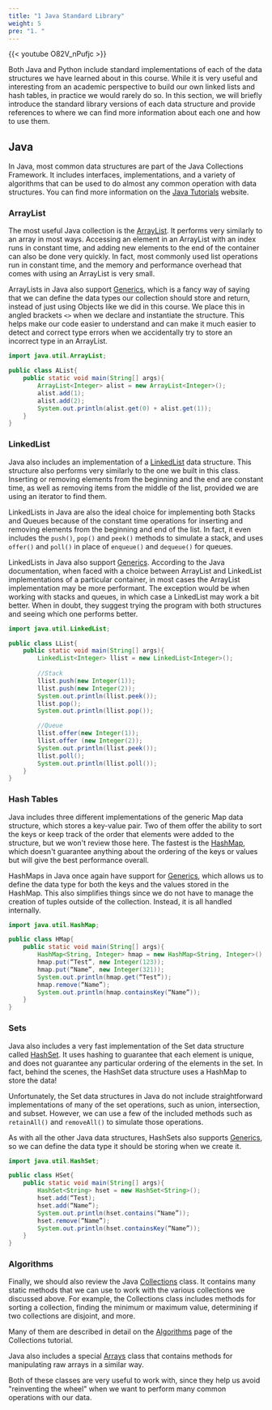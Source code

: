 ```yaml
---
title: "1 Java Standard Library"
weight: 5
pre: "1. "
---
```

{{< youtube O82V_nPufjc  >}}

Both Java and Python include standard implementations of each of the data structures we have learned about in this course. While it is very useful and interesting from an academic perspective to build our own linked lists and hash tables, in practice we would rarely do so. In this section, we will briefly introduce the standard library versions of each data structure and provide references to where we can find more information about each one and how to use them.

## Java

In Java, most common data structures are part of the Java Collections Framework. It includes interfaces, implementations, and a variety of algorithms that can be used to do almost any common operation with data structures. You can find more information on the [Java Tutorials]( https://docs.oracle.com/javase/tutorial/collections/index.html) website.

### ArrayList

The most useful Java collection is the [ArrayList]( https://docs.oracle.com/javase/8/docs/api/java/util/ArrayList.html). It performs very similarly to an array in most ways. Accessing an element in an ArrayList with an index runs in constant time, and adding new elements to the end of the container can also be done very quickly. In fact, most commonly used list operations run in constant time, and the memory and performance overhead that comes with using an ArrayList is very small. 

ArrayLists in Java also support [Generics](https://docs.oracle.com/javase/tutorial/java/generics/index.html), which is a fancy way of saying that we can define the data types our collection should store and return, instead of just using Objects like we did in this course. We place this in angled brackets `<>` when we declare and instantiate the structure. This helps make our code easier to understand and can make it much easier to detect and correct type errors when we accidentally try to store an incorrect type in an ArrayList.

```java
import java.util.ArrayList;

public class AList{
	public static void main(String[] args){
        ArrayList<Integer> alist = new ArrayList<Integer>();
        alist.add(1);
        alist.add(2);
        System.out.println(alist.get(0) + alist.get(1));
	}
}
```

### LinkedList

Java also includes an implementation of a [LinkedList](https://docs.oracle.com/javase/8/docs/api/java/util/LinkedList.html) data structure. This structure also performs very similarly to the one we built in this class. Inserting or removing elements from the beginning and the end are constant time, as well as removing items from the middle of the list, provided we are using an iterator to find them. 

LinkedLists in Java are also the ideal choice for implementing both Stacks and Queues because of the constant time operations for inserting and removing elements from the beginning and end of the list. In fact, it even includes the `push()`, `pop()` and `peek()` methods to simulate a stack, and uses `offer()` and `poll()` in place of `enqueue()` and `dequeue()` for queues. 

LinkedLists in Java also support [Generics](https://docs.oracle.com/javase/tutorial/java/generics/index.html). 
According to the Java documentation, when faced with a choice between ArrayList and LinkedList implementations of a particular container, in most cases the ArrayList implementation may be more performant. The exception would be when working with stacks and queues, in which case a LinkedList may work a bit better. When in doubt, they suggest trying the program with both structures and seeing which one performs better. 

```java
import java.util.LinkedList;

public class LList{
	public static void main(String[] args){
        LinkedList<Integer> llist = new LinkedList<Integer>();
        
        //Stack
        llist.push(new Integer(1));
        llist.push(new Integer(2));
        System.out.println(llist.peek());
        llist.pop();
        System.out.println(llist.pop());

        //Queue
        llist.offer(new Integer(1));
        llist.offer (new Integer(2));
        System.out.println(llist.peek());
        llist.poll();
        System.out.println(llist.poll());	
    }
}
```

### Hash Tables

Java includes three different implementations of the generic Map data structure, which stores a key-value pair. Two of them offer the ability to sort the keys or keep track of the order that elements were added to the structure, but we won't review those here. The fastest is the [HashMap](https://docs.oracle.com/javase/8/docs/api/java/util/HashMap.html), which doesn't guarantee anything about the ordering of the keys or values but will give the best performance overall. 

HashMaps in Java once again have support for [Generics](https://docs.oracle.com/javase/tutorial/java/generics/index.html), which allows us to define the data type for both the keys and the values stored in the HashMap. This also simplifies things since we do not have to manage the creation of tuples outside of the collection. Instead, it is all handled internally.

```java
import java.util.HashMap;

public class HMap{
	public static void main(String[] args){
        HashMap<String, Integer> hmap = new HashMap<String, Integer>();
        hmap.put(“Test”, new Integer(123));
        hmap.put(“Name”, new Integer(321));
        System.out.println(hmap.get(“Test”));
        hmap.remove(“Name”);
        System.out.println(hmap.containsKey(“Name”));
    }
}
```

### Sets

Java also includes a very fast implementation of the Set data structure called [HashSet](https://docs.oracle.com/javase/8/docs/api/java/util/HashSet.html). It uses hashing to guarantee that each element is unique, and does not guarantee any particular ordering of the elements in the set. In fact, behind the scenes, the HashSet data structure uses a HashMap to store the data!

Unfortunately, the Set data structures in Java do not include straightforward implementations of many of the set operations, such as union, intersection, and subset. However, we can use a few of the included methods such as `retainAll()` and `removeAll()` to simulate those operations.  

As with all the other Java data structures, HashSets also supports [Generics](https://docs.oracle.com/javase/tutorial/java/generics/index.html), so we can define the data type it should be storing when we create it.

```java
import java.util.HashSet;

public class HSet{
	public static void main(String[] args){
        HashSet<String> hset = new HashSet<String>();
        hset.add(“Test);
        hset.add(“Name”);
        System.out.println(hset.contains(“Name”));
        hset.remove(“Name”);
        System.out.println(hset.containsKey(“Name”));
    }
}
```

### Algorithms

Finally, we should also review the Java [Collections](https://docs.oracle.com/javase/8/docs/api/java/util/Collections.html) class. It contains many static methods that we can use to work with the various collections we discussed above. For example, the Collections class includes methods for sorting a collection, finding the minimum or maximum value, determining if two collections are disjoint, and more. 

Many of them are described in detail on the [Algorithms](https://docs.oracle.com/javase/tutorial/collections/algorithms/index.html) page of the Collections tutorial. 

Java also includes a special [Arrays](https://docs.oracle.com/javase/8/docs/api/java/util/Arrays.html) class that contains methods for manipulating raw arrays in a similar way. 

Both of these classes are very useful to work with, since they help us avoid "reinventing the wheel" when we want to perform many common operations with our data. 
